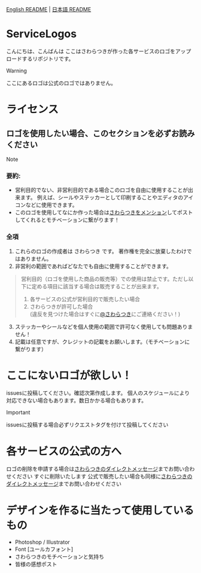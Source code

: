 [English README](README.md) | [日本語 README](README-ja.md)
# ServiceLogos
こんにちは、こんばんは
ここはさわらつきが作った各サービスのロゴをアップロードするリポジトリです。

> [!WARNING]
> ここにあるロゴは公式のロゴではありません。

# ライセンス
## ロゴを使用したい場合、このセクションを必ずお読みください
> [!NOTE]
> ### 要約:
> - 営利目的でない、非営利目的である場合このロゴを自由に使用することが出来ます。
>   例えば、シールやステッカーとして印刷することやエディタのアイコンなどに使用できます。
> - このロゴを使用してなにか作った場合は[さわらつきをメンション](https://x.com/sawaratsuki1004)してポストしてくれるとモチベーションに繋がります！

### 全項
1. これらのロゴの作成者は さわらつき です。 著作権を完全に放棄したわけではありません。
2. 非営利の範囲であればどなたでも自由に使用することができます。 
>  営利目的（ロゴを使用した商品の販売等）での使用は禁止です。ただし以下に定める項目に該当する場合は販売することが出来ます。  
>  1. 各サービスの公式が営利目的で販売したい場合  
> 2. さわらつきが許可した場合  
> (違反を見つけた場合はすぐに[@さわらつき](https://x.com/sawaratsuki1004)にご連絡ください！)
3. ステッカーやシールなどを個人使用の範囲で許可なく使用しても問題ありません！
4. 記載は任意ですが、クレジットの記載をお願いします。（モチベーションに繋がります）


# ここにないロゴが欲しい！
issuesに投稿してください。確認次第作成します。
個人のスケジュールにより対応できない場合もあります。数日かかる場合もあります。
> [!IMPORTANT]  
issuesに投稿する場合必ずリクエストタグを付けて投稿してください

# 各サービスの公式の方へ

ロゴの削除を申請する場合は[さわらつきのダイレクトメッセージ](https://x.com/sawaratsuki1004)までお問い合わせください
すぐに削除いたします
公式で販売したい場合も同様に[さわらつきのダイレクトメッセージ](https://x.com/sawaratsuki1004)までお問い合わせください

# デザインを作るに当たって使用しているもの
- Photoshop / Illustrator
- Font [ユールカフォント]
- さわらつきのモチベーションと気持ち
- 皆様の感想ポスト